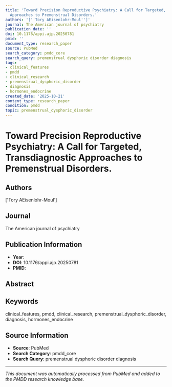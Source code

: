```yaml
---
title: 'Toward Precision Reproductive Psychiatry: A Call for Targeted, Transdiagnostic
  Approaches to Premenstrual Disorders.'
authors: '[''Tory AEisenlohr-Moul'']'
journal: The American journal of psychiatry
publication_date: ''
doi: 10.1176/appi.ajp.20250781
pmid: ''
document_type: research_paper
source: PubMed
search_category: pmdd_core
search_query: premenstrual dysphoric disorder diagnosis
tags:
- clinical_features
- pmdd
- clinical_research
- premenstrual_dysphoric_disorder
- diagnosis
- hormones_endocrine
created_date: '2025-10-21'
content_type: research_paper
condition: pmdd
topic: premenstrual_dysphoric_disorder
---
```


# Toward Precision Reproductive Psychiatry: A Call for Targeted, Transdiagnostic Approaches to Premenstrual Disorders.

## Authors
['Tory AEisenlohr-Moul']

## Journal
The American journal of psychiatry

## Publication Information
- **Year**: 
- **DOI**: 10.1176/appi.ajp.20250781
- **PMID**: 

## Abstract


## Keywords
clinical_features, pmdd, clinical_research, premenstrual_dysphoric_disorder, diagnosis, hormones_endocrine

## Source Information
- **Source**: PubMed
- **Search Category**: pmdd_core
- **Search Query**: premenstrual dysphoric disorder diagnosis

---
*This document was automatically processed from PubMed and added to the PMDD research knowledge base.*
